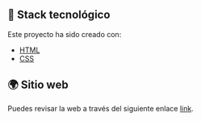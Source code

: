 ## 📌 Stack tecnológico
Este proyecto ha sido creado con:
- [HTML](https://developer.mozilla.org/es/docs/Web/HTML)
- [CSS](https://developer.mozilla.org/es/docs/Web/CSS)

## 🌍 Sitio web

Puedes revisar la web a través del siguiente enlace [link](https://arquitectura-bca.netlify.app/).